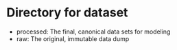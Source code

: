 # Directory for dataset
* processed: The final, canonical data sets for modeling
* raw: The original, immutable data dump
